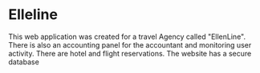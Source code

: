# Elleline
 This web application was created for a travel Agency called "EllenLine". There is also an accounting panel for the accountant and monitoring user activity. There are hotel and flight reservations. The website has a secure database
